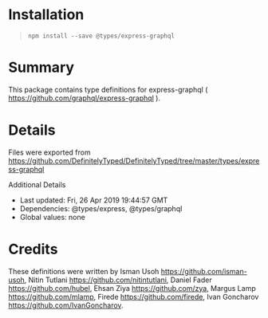 # Installation
> `npm install --save @types/express-graphql`

# Summary
This package contains type definitions for express-graphql ( https://github.com/graphql/express-graphql ).

# Details
Files were exported from https://github.com/DefinitelyTyped/DefinitelyTyped/tree/master/types/express-graphql

Additional Details
 * Last updated: Fri, 26 Apr 2019 19:44:57 GMT
 * Dependencies: @types/express, @types/graphql
 * Global values: none

# Credits
These definitions were written by Isman Usoh <https://github.com/isman-usoh>, Nitin Tutlani <https://github.com/nitintutlani>, Daniel Fader <https://github.com/hubel>, Ehsan Ziya <https://github.com/zya>, Margus Lamp <https://github.com/mlamp>, Firede <https://github.com/firede>, Ivan Goncharov <https://github.com/IvanGoncharov>.
